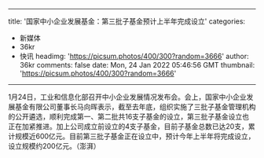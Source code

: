 
---
title: '国家中小企业发展基金：第三批子基金预计上半年完成设立'
categories: 
 - 新媒体
 - 36kr
 - 快讯
headimg: 'https://picsum.photos/400/300?random=3666'
author: 36kr
comments: false
date: Mon, 24 Jan 2022 05:46:56 GMT
thumbnail: 'https://picsum.photos/400/300?random=3666'
---

<div>   
1月24日，工业和信息化部召开中小企业发展情况发布会。会上，国家中小企业发展基金有限公司董事长马向晖表示，截至去年底，组织实施了三批子基金管理机构的公开遴选，顺利完成第一、第二批共16支子基金的设立，第三批子基金设立也正在加紧推进。加上公司成立前设立的4支子基金，目前子基金总数已达20支，累计规模近600亿元。目前第三批子基金正在设立中，预计今年上半年将完成设立，设立规模约200亿元。（澎湃）  
</div>
            
